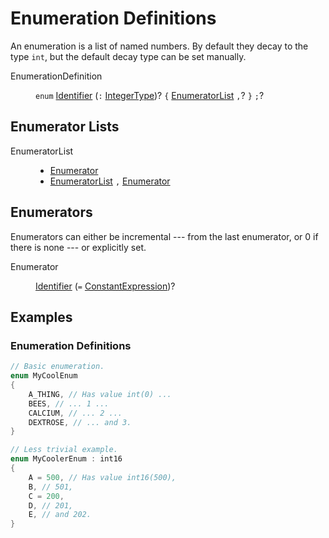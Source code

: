 # Enumeration Definitions

An enumeration is a list of named numbers. By default they decay to
the type `int`, but the default decay type can be set manually.

<dl class="syn"><dt>EnumerationDefinition</dt><dd>

`enum` [Identifier] (`:` [IntegerType])? `{` [EnumeratorList] `,`? `}`
`;`?

</dd></dl>

<!-- toc -->

## Enumerator Lists

<dl class="syn"><dt>EnumeratorList</dt><dd>

* [Enumerator]
* [EnumeratorList] `,` [Enumerator]

</dd></dl>

## Enumerators

Enumerators can either be incremental --- from the last enumerator, or
0 if there is none --- or explicitly set.

<dl class="syn"><dt>Enumerator</dt><dd>

[Identifier] (`=` [ConstantExpression])?

</dd></dl>

## Examples

### Enumeration Definitions

```csharp
// Basic enumeration.
enum MyCoolEnum
{
	A_THING, // Has value int(0) ...
	BEES, // ... 1 ...
	CALCIUM, // ... 2 ...
	DEXTROSE, // ... and 3.
}
```

```csharp
// Less trivial example.
enum MyCoolerEnum : int16
{
	A = 500, // Has value int16(500),
	B, // 501,
	C = 200,
	D, // 201,
	E, // and 202.
}
```

[ConstantExpression]: Expressions.md#constant-expressions
[Identifier]: Fundamentals.md#identifiers
[IntegerType]: Types.md#integer-types

[EnumeratorList]: #enumerator-lists
[Enumerator]: #enumerators
